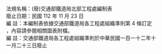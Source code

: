 法規名稱：(廢)交通部鐵道局北部工程處編制表  
廢止日期：民國 112 年 11 月 23 日  
編 註：本編制表依據交通部鐵道局各工程處組織準則第 4 條訂定  
，內容請參閱相關圖表附檔。  
編 註：交通部鐵道局各工程處組織準則於中華民國一百一十二年十  
一月二十三日廢止  


